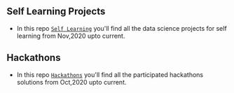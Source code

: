 ## Self Learning Projects
- In this repo [`Self Learning`](https://github.com/monisha-anila/Hackathons/blob/main/Projects/Idea.md) you'll find all the data science projects for self learning from Nov,2020 upto current.

## Hackathons
- In this repo [`Hackathons`](https://github.com/monisha-anila/Hackathons/blob/main/Competitions/Problem%20Statements.md) you'll find all the participated hackathons solutions from Oct,2020 upto current.


